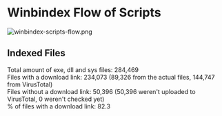 # Winbindex Flow of Scripts

![winbindex-scripts-flow.png](winbindex-scripts-flow.png)

## Indexed Files

<!--FileStats-->
Total amount of exe, dll and sys files: 284,469  
Files with a download link: 234,073 (89,326 from the actual files, 144,747 from VirusTotal)  
Files without a download link: 50,396 (50,396 weren't uploaded to VirusTotal, 0 weren't checked yet)  
% of files with a download link: 82.3  
<!--/FileStats-->

